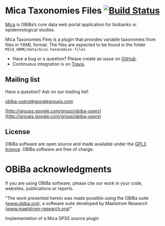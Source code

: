 # Mica Taxonomies Files [![Build Status](https://app.travis-ci.com/obiba/mica-taxonomies-files.svg?branch=master)](https://app.travis-ci.com/github/obiba/mica-taxonomies-files)

[Mica](https://github.com/obiba/mica2) is OBiBa’s core data web portal application for biobanks or epidemiological studies.

Mica Taxonomies Files is a plugin that provides variable taxonomies from files in YAML format. The files are expected to be found in the folder `MICA_HOME/data/mica-taxonomies-files`

* Have a bug or a question? Please create an issue on [GitHub](https://github.com/obiba/mica-taxonomies-files/issues).
* Continuous integration is on [Travis](https://travis-ci.org/obiba/mica-taxonomies-files).

## Mailing list

Have a question? Ask on our mailing list!

obiba-users@googlegroups.com

[http://groups.google.com/group/obiba-users](http://groups.google.com/group/obiba-users)

## License

OBiBa software are open source and made available under the [GPL3 licence](http://www.obiba.org/pages/license/). OBiBa software are free of charge.

# OBiBa acknowledgments

If you are using OBiBa software, please cite our work in your code, websites, publications or reports.

"The work presented herein was made possible using the OBiBa suite (www.obiba.org), a  software suite developed by Maelstrom Research (www.maelstrom-research.org)"

Implementation of a Mica SPSS source plugin

